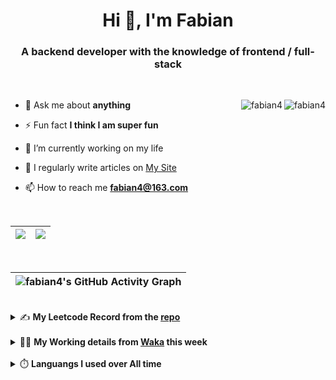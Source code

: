 <h1 align="center">Hi 👋, I'm Fabian</h1>
<h3 align="center">A backend developer with the knowledge of frontend / full-stack</h3>

<br/>

<img align="right" src="https://komarev.com/ghpvc/?username=fabian4&label=views&color=0e75b6&style=flat" alt="fabian4" /><img align="right" src="https://img.shields.io/badge/Author-fabian4-orange?logo=Dark%20Reader" alt="fabian4" />


- 💬 Ask me about **anything**

- ⚡ Fun fact **I think I am super fun**

- 🔭 I’m currently working on my life

- 📝 I regularly write articles on [My Site](https://fabian4.site/)

- 📫 How to reach me **fabian4@163.com**


<!-- - 🌱 I’m currently learning **JavaScript** and **typescript** -->

<!-- - 📄 Know about my Daily details on [My Personal Blog Galllery](https://fabian4.github.io/gallery/) -->

<br/>

|  <img align="center" src="https://github-readme-streak-stats.herokuapp.com/?user=fabian4&theme=gruvbox_duo&currStreakNum=2FD3EB&fire=pink&sideLabels=F00&hide_border=true&date_format=[Y.]n.j" /> |  <img align="center" src="https://github-readme-stats.vercel.app/api/top-langs/?username=fabian4&layout=compact&theme=buefy&hide_border=true" /> |
| ------------- | ------------- |

<!-- | <img align="center" src="https://github-readme-stats.vercel.app/api?username=fabian4&count_private=true&show_icons=true&theme=flag-india&show_owner=true&hide_border=true" /> | <img align="center" src="https://github-readme-stats.vercel.app/api/top-langs/?username=fabian4&layout=compact&theme=buefy&hide_border=true&exclude_repo=jdk,jdk-source-learning,spring-framework,netty,jdk,fabian4.github.io,wechaty.js.org,sofa-bolt" /> | <img align="center" src="https://github-readme-streak-stats.herokuapp.com/?user=fabian4&theme=gruvbox_duo&currStreakNum=2FD3EB&fire=pink&sideLabels=F00&hide_border=true&date_format=[Y.]n.j" /> |
| ------------- | ------------- | ------------- | -->

<br/>

|![fabian4's GitHub Activity Graph](https://activity-graph.herokuapp.com/graph?username=fabian4&theme=github-light&area=true)|
| --- |

<br/>
<details>
  <summary>✍️ <b>My Leetcode Record from the <a href="https://github.com/fabian4/leetcode">repo</a></b></summary>
 
 ---
  
  |[![Leetcode Stats](https://leetcode.card.workers.dev/?username=fabianbao&border=0&site=cn)](https://leetcode-cn.com/u/fabianbao/)|
  | ------------- |
  
<!-- |[![Leetcode Stats](https://leetcode.card.workers.dev/?username=fabianbao&border=0&site=cn)](https://leetcode-cn.com/u/fabianbao/)|[![fabian's LeetCode Stats](https://leetcode-stats.vercel.app/api?username=fabian&theme=Light)](https://leetcode-cn.com/u/fabianbao/)|
| ------------- | ------------- | -->
  
</details>

<br/>

<details>
  <summary>👨‍💻 <b>My Working details from <a href="https://wakatime.com/@fabian4">Waka</a> this week</b></summary>

---

<!--START_SECTION:waka-->
![Code Time](http://img.shields.io/badge/Code%20Time-324%20hrs%2035%20mins-blue)

**I'm an Early 🐤** 

```text
🌞 Morning    252 commits    ███████░░░░░░░░░░░░░░░░░░   29.44% 
🌆 Daytime    341 commits    ██████████░░░░░░░░░░░░░░░   39.84% 
🌃 Evening    251 commits    ███████░░░░░░░░░░░░░░░░░░   29.32% 
🌙 Night      12 commits     ░░░░░░░░░░░░░░░░░░░░░░░░░   1.4%

```
📅 **I'm Most Productive on Wednesday** 

```text
Monday       141 commits    ████░░░░░░░░░░░░░░░░░░░░░   16.47% 
Tuesday      148 commits    ████░░░░░░░░░░░░░░░░░░░░░   17.29% 
Wednesday    150 commits    ████░░░░░░░░░░░░░░░░░░░░░   17.52% 
Thursday     140 commits    ████░░░░░░░░░░░░░░░░░░░░░   16.36% 
Friday       121 commits    ███░░░░░░░░░░░░░░░░░░░░░░   14.14% 
Saturday     59 commits     █░░░░░░░░░░░░░░░░░░░░░░░░   6.89% 
Sunday       97 commits     ██░░░░░░░░░░░░░░░░░░░░░░░   11.33%

```


📊 **This Week I Spent My Time On** 

```text
💬 Programming Languages: 
Java                     6 hrs 7 mins        ████████████████████████░   97.07% 
Markdown                 11 mins             ░░░░░░░░░░░░░░░░░░░░░░░░░   2.93%

🔥 Editors: 
IntelliJ                 6 hrs 18 mins       █████████████████████████   100.0%

💻 Operating System: 
Mac                      6 hrs 18 mins       █████████████████████████   100.0%

```


<!--END_SECTION:waka-->
  
</details>

<br/>

<details>
  <summary>⏱️ <b>Languangs I used over All time</b></summary>
  
---
  
![languages all time](https://wakatime.com/share/@32ef5ac6-eac5-4886-805c-ce9fe059857e/efc24c85-e478-4696-bcbd-c5669145b831.svg)
  
</details>
